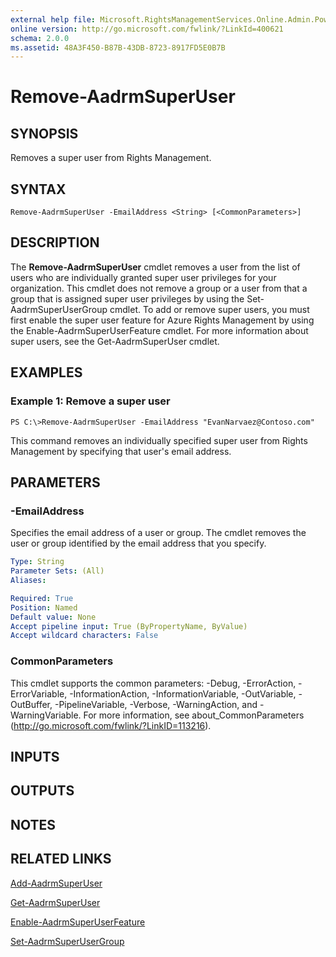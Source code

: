 ```yaml
---
external help file: Microsoft.RightsManagementServices.Online.Admin.PowerShell.dll-Help.xml
online version: http://go.microsoft.com/fwlink/?LinkId=400621
schema: 2.0.0
ms.assetid: 48A3F450-B87B-43DB-8723-8917FD5E0B7B
---
```


# Remove-AadrmSuperUser

## SYNOPSIS
Removes a super user from Rights Management.

## SYNTAX

```
Remove-AadrmSuperUser -EmailAddress <String> [<CommonParameters>]
```

## DESCRIPTION
The **Remove-AadrmSuperUser** cmdlet removes a user from the list of users who are individually granted super user privileges for your organization.
This cmdlet does not remove a group or a user from that a group that is assigned super user privileges by using the Set-AadrmSuperUserGroup cmdlet.
To add or remove super users, you must first enable the super user feature for Azure Rights Management by using the Enable-AadrmSuperUserFeature cmdlet.
For more information about super users, see the Get-AadrmSuperUser cmdlet.

## EXAMPLES

### Example 1: Remove a super user
```
PS C:\>Remove-AadrmSuperUser -EmailAddress "EvanNarvaez@Contoso.com"
```

This command removes an individually specified super user from Rights Management by specifying that user's email address.

## PARAMETERS

### -EmailAddress
Specifies the email address of a user or group.
The cmdlet removes the user or group identified by the email address that you specify.

```yaml
Type: String
Parameter Sets: (All)
Aliases: 

Required: True
Position: Named
Default value: None
Accept pipeline input: True (ByPropertyName, ByValue)
Accept wildcard characters: False
```

### CommonParameters
This cmdlet supports the common parameters: -Debug, -ErrorAction, -ErrorVariable, -InformationAction, -InformationVariable, -OutVariable, -OutBuffer, -PipelineVariable, -Verbose, -WarningAction, and -WarningVariable. For more information, see about_CommonParameters (http://go.microsoft.com/fwlink/?LinkID=113216).

## INPUTS

## OUTPUTS

## NOTES

## RELATED LINKS

[Add-AadrmSuperUser](./Add-AadrmSuperUser.md)

[Get-AadrmSuperUser](./Get-AadrmSuperUser.md)

[Enable-AadrmSuperUserFeature](./Enable-AadrmSuperUserFeature.md)

[Set-AadrmSuperUserGroup](./Set-AadrmSuperUserGroup.md)


